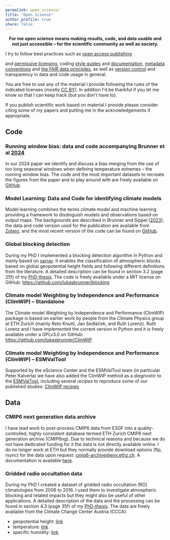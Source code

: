 ```yaml
---
permalink: open_science/
title: "Open Science"
author_profile: true
share: false
---
```


<p style="text-align: center;"><b>For me open science means making results, code, and data usable and not just accessible &ndash; for the scientific community as well as society.</b></p>

I try to follow best practices such as <a href="https://climatefootnotes.com/2016/11/16/this-article-is-open-access/" target="_blank">open access publishing</a>
<!-- <a href="https://www.youtube.com/watch?v=L5rVH1KGBCY" target="_blank">open access publishing</a>  -->
and <a href="https://creativecommons.org" target="_blank">permissive licensing</a>, coding <a href="https://pep8.org/" target="_blank">style guides</a> and <a href="https://realpython.com/documenting-python-code/" target="_blank">documentation</a>,  <a href="https://cfconventions.org" target="_blank">metadata conventions</a> and <a href="https://www.go-fair.org/fair-principles" target="_blank">the FAIR data principles</a>, as well as <a href="https://github.com" target="_blank">version control</a> and transparency in data and code usage in general.

You are free to use any of the material I provide following the rules of the indicated licenses (mostly <a href="https://creativecommons.org/licenses/by/4.0/" target="_blank">CC BY</a>). In addition I'd be thankful if you let me know so that I can keep track (but you don't have to).

If you publish scientific work based on material I provide please consider citing some of my papers and putting me in the acknowledgements if appropriate.

Code
----

### Running window bias: data and code accompanying Brunner et al <a href="https://doi.org/10.1038/s41467-024-46349-x" target="_blank">2024</a>

In our 2024 paper we identify and discuss a bias merging from the use of too long seasonal windows when defining temperature extremes &ndash; the running window bias. The code and the most important datasets to recreate the figures from the paper and to play around with are freely available on <a href="https://github.com/lukasbrunner/running_window_bias" target="_blank">GitHub</a>.

### Model Learning: Data and Code for identifying climate models

Model learning combines the terms climate model and machine learning providing a framework to disdinguish models and observations based on output maps. The backgrounds are described in Brunner and Sippel (<a href="https://lukasbrunner.github.io/files/Brunner2023.pdf" target="_blank">2023</a>), the data and code version used for the publication are available from <a href="https://doi.org/10.5281/zenodo.7998436" target="_blank">Zotero</a>, and the most recent version of the code can be found on <a href="https://github.com/lukasbrunner/model_learning" target="_blank">GitHub</a>.


### Global blocking detection

During my PhD I implemented a blocking detection algorithm in Python and manly based on [xarray](https://xarray.pydata.org). It enables the classification of atmospheric blocks based on global geopotential height fields and following different definitions from the literature. A detailed description can be found in section 3.2 (page 25f) of my <a href="/files/Brunner2018_PhD.pdf" target="_blank">PhD-thesis</a>. The code is freely available under a MIT license on GitHub:
<a href="https://github.com/lukasbrunner/blocking" target="_blank">https://github.com/lukasbrunner/blocking</a>

<!-- <blockquote style="padding: 10px"> -->
<!-- We follow the three-step algorithm described by Brunner and Steiner (2017) and Brunner (2018). -->
<!--  &ndash; <a target="_blank" href="https://doi.org/10.1002/wea.4020">Yessimbet et al. 2019</a> -->
<!-- </blockquote> -->



### Climate model Weighting by Independence and Performance (ClimWIP) &ndash; Standalone

The Climate model Weighting by Independence and Performance (ClimWIP) package is based on earlier work by people from the Climate Physics group at ETH Zurich (mainly Reto Knutti, Jan Sedláček, and Ruth Lorenz). Ruth Lorenz and I have implemented the current version in Python and it is freely available under a GPLv3.0 on GitHub:  <a href="https://github.com/lukasbrunner/ClimWIP" target="_blank">https://github.com/lukasbrunner/ClimWIP</a>

<!-- <blockquote style="padding: 10px"> -->
<!-- We acknowledge Lukas Brunner and Ruth Lorenz for publishing their weighting code. -->
<!--  &ndash; <a target="_blank" href="https://doi.org/10.1029/2019GL086757">Liang et al. 2020</a> -->
<!-- </blockquote> -->


### Climate model Weighting by Independence and Performance (ClimWIP) &ndash; ESMValTool

Supported by the eScience Center and the ESMValTool team (in particular Peter Kalverla) we have also added the ClimWIP method as a _diagnostic_ to the <a href="https://docs.esmvaltool.org" target="_blank">ESMValTool</a>, including several _recipes_ to reproduce some of our published studies: <a href="https://docs.esmvaltool.org/en/latest/recipes/recipe_climwip.html" target="_blank">ClimWIP recipes</a>


Data
----

### CMIP6 next generation data archive

I have lead work to post-process CMIP6 data from ESGF into a quality-controlled, highly consistent database termed ETH Zurich CMIP6 next generation archive (CMIP6ng). Due to technical reasons and because we do not have dedicated funding for it the data is not directly available online. I do no longer work at ETH but they normally provide download options (ftp, rsync) for the data upon request: [cmip6-archive@env.ethz.ch](mailto:cmip6-archive@env.ethz.ch). A documentation is available [here](https://doi.org/10.5281/zenodo.3734127).

<!-- <blockquote style="padding: 10px"> -->
<!-- We thank Urs Beyerle, Jan Sedláček, Ruth Lorenz, and Lukas Brunner for retrieving and preprocessing the CMIP data.  &ndash; <a target="_blank" href="https://doi.org/10.1029/2019GL086812">Beusch et al. (2020)</a>  -->
<!-- </blockquote> -->

<!-- <blockquote style="padding: 10px"> -->
<!-- Urs Beyerle and Lukas Brunner prepared the CMIP6 data server. -->
<!--  &ndash; <a target="_blank" href="https://doi.org/10.1029/2020GL089964">Pendergrass (2020)</a> -->

<!-- <blockquote style="padding: 10px"> -->
<!-- We thank U. Beyerle, J. Sedlacek and L. Brunner for downloading and processing the CMIP5 and LS3MIP data.  -->
<!--  &ndash; <a target="_blank" href="https://doi.org/10.1038/s41561-020-0594-1">Padrón (2020)</a> -->


### Gridded radio occultation data

During my PhD I created a dataset of gridded radio occultation (RO) climatologies from 2006 to 2016. I used them to investigate atmospheric blocking and related impacts but they might also be useful of other applications. A detailed description of the data and the processing can be found in section 4.3 (page 35f) of my <a href="/files/Brunner2018_PhD.pdf" target="_blank">PhD-thesis</a>. The data are freely available from the Climate Change Center Austria (CCCA):
- geopotential height: <a target="_blank" href="https://hdl.handle.net/20.500.11756/e4f48220">link</a>
- temperature: <a target="_blank" href="https://hdl.handle.net/20.500.11756/8245c63e">link</a>
- specific humidity: <a target="_blank" href="https://hdl.handle.net/20.500.11756/122eeb7a">link</a>
